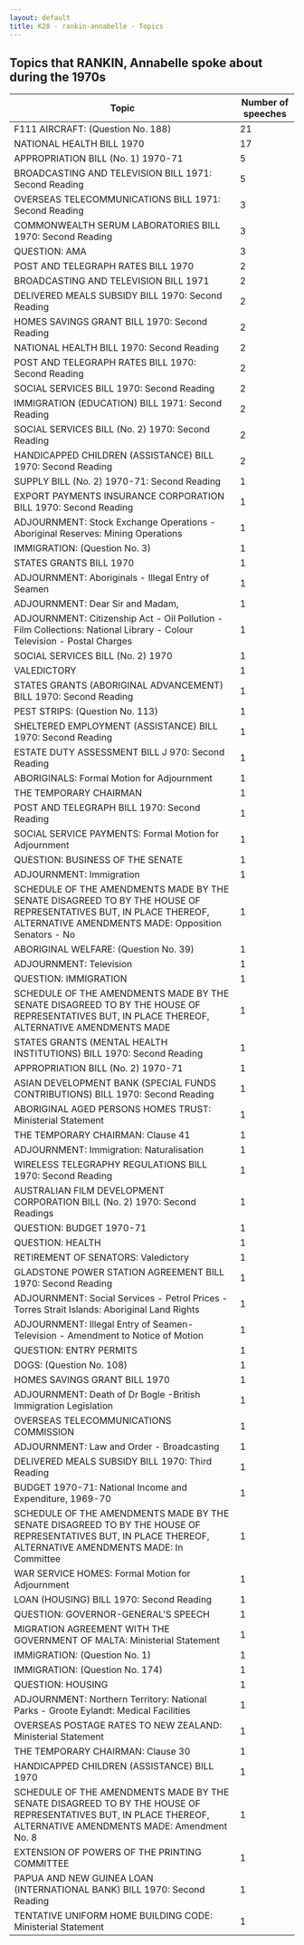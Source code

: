 ```yaml
---
layout: default
title: K28 - rankin-annabelle - Topics
---
```

## Topics that RANKIN, Annabelle spoke about during the 1970s

| Topic | Number of speeches |
|--------------|----------------|
|F111 AIRCRAFT: (Question No. 188)|21|
|NATIONAL HEALTH BILL 1970|17|
|APPROPRIATION BILL (No. 1) 1970-71|5|
|BROADCASTING AND TELEVISION BILL 1971: Second Reading|5|
|OVERSEAS TELECOMMUNICATIONS BILL 1971: Second Reading|3|
|COMMONWEALTH SERUM LABORATORIES BILL 1970: Second Reading|3|
|QUESTION: AMA|3|
|POST AND TELEGRAPH RATES BILL 1970|2|
|BROADCASTING AND TELEVISION BILL 1971|2|
|DELIVERED MEALS SUBSIDY BILL 1970: Second Reading|2|
|HOMES SAVINGS GRANT BILL 1970: Second Reading|2|
|NATIONAL HEALTH BILL 1970: Second Reading|2|
|POST AND TELEGRAPH RATES BILL 1970: Second Reading|2|
|SOCIAL SERVICES BILL 1970: Second Reading|2|
|IMMIGRATION (EDUCATION) BILL 1971: Second Reading|2|
|SOCIAL SERVICES BILL (No. 2) 1970: Second Reading|2|
|HANDICAPPED CHILDREN (ASSISTANCE) BILL 1970: Second Reading|2|
|SUPPLY BILL (No. 2) 1970-71: Second Reading|1|
|EXPORT PAYMENTS INSURANCE CORPORATION BILL 1970: Second Reading|1|
|ADJOURNMENT: Stock Exchange Operations - Aboriginal Reserves: Mining Operations|1|
|IMMIGRATION: (Question No. 3)|1|
|STATES GRANTS BILL 1970|1|
|ADJOURNMENT: Aboriginals - Illegal Entry of Seamen|1|
|ADJOURNMENT: Dear Sir and Madam,|1|
|ADJOURNMENT: Citizenship Act - Oil Pollution - Film Collections: National Library - Colour Television - Postal Charges|1|
|SOCIAL SERVICES BILL (No. 2) 1970|1|
|VALEDICTORY|1|
|STATES GRANTS (ABORIGINAL ADVANCEMENT) BILL 1970: Second Reading|1|
|PEST STRIPS: (Question No. 113)|1|
|SHELTERED EMPLOYMENT (ASSISTANCE) BILL 1970: Second Reading|1|
|ESTATE DUTY ASSESSMENT BILL J 970: Second Reading|1|
|ABORIGINALS: Formal Motion for Adjournment|1|
|THE TEMPORARY CHAIRMAN|1|
|POST AND TELEGRAPH BILL 1970: Second Reading|1|
|SOCIAL SERVICE PAYMENTS: Formal Motion for Adjournment|1|
|QUESTION: BUSINESS OF THE SENATE|1|
|ADJOURNMENT: Immigration|1|
|SCHEDULE OF THE AMENDMENTS MADE BY THE SENATE DISAGREED TO BY THE HOUSE OF REPRESENTATIVES BUT, IN PLACE THEREOF, ALTERNATIVE AMENDMENTS MADE: Opposition Senators - No|1|
|ABORIGINAL WELFARE: (Question No. 39)|1|
|ADJOURNMENT: Television|1|
|QUESTION: IMMIGRATION|1|
|SCHEDULE OF THE AMENDMENTS MADE BY THE SENATE DISAGREED TO BY THE HOUSE OF REPRESENTATIVES BUT, IN PLACE THEREOF, ALTERNATIVE AMENDMENTS MADE|1|
|STATES GRANTS (MENTAL HEALTH INSTITUTIONS) BILL 1970: Second Reading|1|
|APPROPRIATION BILL (No. 2) 1970-71|1|
|ASIAN DEVELOPMENT BANK (SPECIAL FUNDS CONTRIBUTIONS) BILL 1970: Second Reading|1|
|ABORIGINAL AGED PERSONS HOMES TRUST: Ministerial Statement|1|
|THE TEMPORARY CHAIRMAN: Clause 41|1|
|ADJOURNMENT: Immigration: Naturalisation|1|
|WIRELESS TELEGRAPHY REGULATIONS BILL 1970: Second Reading|1|
|AUSTRALIAN FILM DEVELOPMENT CORPORATION BILL (No. 2) 1970: Second Readings|1|
|QUESTION: BUDGET 1970-71|1|
|QUESTION: HEALTH|1|
|RETIREMENT OF SENATORS: Valedictory|1|
|GLADSTONE POWER STATION AGREEMENT BILL 1970: Second Reading|1|
|ADJOURNMENT: Social Services - Petrol Prices - Torres Strait Islands: Aboriginal Land Rights|1|
|ADJOURNMENT: Illegal Entry of Seamen-Television - Amendment to Notice of Motion|1|
|QUESTION: ENTRY PERMITS|1|
|DOGS: (Question No. 108)|1|
|HOMES SAVINGS GRANT BILL 1970|1|
|ADJOURNMENT: Death of Dr Bogle -British Immigration Legislation|1|
|OVERSEAS TELECOMMUNICATIONS COMMISSION|1|
|ADJOURNMENT: Law and Order - Broadcasting|1|
|DELIVERED MEALS SUBSIDY BILL 1970: Third Reading|1|
|BUDGET 1970-71: National Income and Expenditure, 1969-70|1|
|SCHEDULE OF THE AMENDMENTS MADE BY THE SENATE DISAGREED TO BY THE HOUSE OF REPRESENTATIVES BUT, IN PLACE THEREOF, ALTERNATIVE AMENDMENTS MADE: In Committee|1|
|WAR SERVICE HOMES: Formal Motion for Adjournment|1|
|LOAN (HOUSING) BILL 1970: Second Reading|1|
|QUESTION: GOVERNOR-GENERAL'S SPEECH|1|
|MIGRATION AGREEMENT WITH THE GOVERNMENT OF MALTA: Ministerial Statement|1|
|IMMIGRATION: (Question No. 1)|1|
|IMMIGRATION: (Question No. 174)|1|
|QUESTION: HOUSING|1|
|ADJOURNMENT: Northern Territory: National Parks - Groote Eylandt: Medical Facilities|1|
|OVERSEAS POSTAGE RATES TO NEW ZEALAND: Ministerial Statement|1|
|THE TEMPORARY CHAIRMAN: Clause 30|1|
|HANDICAPPED CHILDREN (ASSISTANCE) BILL 1970|1|
|SCHEDULE OF THE AMENDMENTS MADE BY THE SENATE DISAGREED TO BY THE HOUSE OF REPRESENTATIVES BUT, IN PLACE THEREOF, ALTERNATIVE AMENDMENTS MADE: Amendment No. 8|1|
|EXTENSION OF POWERS OF THE PRINTING COMMITTEE|1|
|PAPUA AND NEW GUINEA LOAN (INTERNATIONAL BANK) BILL 1970: Second Reading|1|
|TENTATIVE UNIFORM HOME BUILDING CODE: Ministerial Statement|1|
